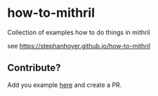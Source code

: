 # how-to-mithril

Collection of examples how to do things in mithril

see https://stephanhoyer.github.io/how-to-mithril

## Contribute?

Add you example [here](https://github.com/StephanHoyer/how-to-mithril/blob/master/examples.json) and create a PR.
